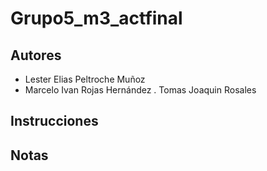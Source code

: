 # Grupo5_m3_actfinal

## Autores

- Lester Elias Peltroche Muñoz
- Marcelo Ivan Rojas Hernández
. Tomas Joaquin Rosales

## Instrucciones

## Notas
